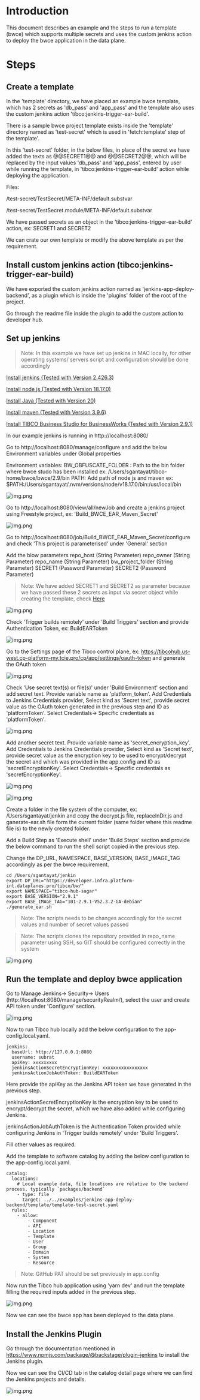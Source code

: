 # Introduction

This document describes an example and the steps to run a template (bwce) which supports multiple secrets and uses the custom jenkins action to deploy the bwce application in the data plane.

# Steps

## Create a template

In the 'template' directory, we have placed an example bwce template, which has 2 secrets as 'db_pass' and 'app_pass' and the template also uses the custom jenkins action 'tibco:jenkins-trigger-ear-build'.

There is a sample bwce project template exists inside the 'template' directory named as 'test-secret' which is used in 'fetch:template' step of the template'.

In this 'test-secret' folder, in the below files, in place of the secret we have added the texts as @@SECRET1@@ and @@SECRET2@@, which will be replaced by the input values 'db_pass' and 'app_pass', entered by user while running the template, in 'tibco:jenkins-trigger-ear-build' action while deploying the application.

Files:

/test-secret/TestSecret/META-INF/default.substvar

/test-secret/TestSecret.module/META-INF/default.substvar

We have passed secrets as an object in the 'tibco:jenkins-trigger-ear-build' action, ex: SECRET1 and SECRET2

We can crate our own template or modify the above template as per the requirement.

## Install custom jenkins action (tibco:jenkins-trigger-ear-build)

We have exported the custom jenkins action named as 'jenkins-app-deploy-backend', as a plugin which is inside the 'plugins' folder of the root of the project.

Go through the readme file inside the plugin to add the custom action to developer hub.

## Set up jenkins

> Note: In this example we have set up jenkins in MAC locally, for other operating systems/ servers script and configuration should be done accordingly

[Install jenkins (Tested with Version 2.426.3)](https://www.jenkins.io/doc/book/installing)

[Install node js (Tested with Version 18.17.0)](https://nodejs.org/en/download)

[Install Java (Tested with Version 20)](https://nodejs.org/en/download)

[Install maven (Tested with Version 3.9.6)](https://maven.apache.org/install.html)

[Install TIBCO Business Studio for BusinessWorks (Tested with Version 2.9.1)](http://reldist.na.tibco.com/package/bwce/2.9.1/V52.3.2-GA)

In our example jenkins is running in http://localhost:8080/

Go to http://localhost:8080/manage/configure and add the below Environment variables under Global properties

Environment variables:
BW_OBFUSCATE_FOLDER : Path to the bin folder where bwce studo has been installed ex: /Users/sgantayat/tibco-home/bwce/bwce/2.9/bin
PATH: Add path of node js and maven ex: $PATH:/Users/sgantayat/.nvm/versions/node/v18.17.0/bin:/usr/local/bin

![img.png](readme_images/img.png)

Go to http://localhost:8080/view/all/newJob and create a jenkins project using Freestyle project, ex: 'Build_BWCE_EAR_Maven_Secret'

![img.png](readme_images/img_1.png)

Go to http://localhost:8080/job/Build_BWCE_EAR_Maven_Secret/configure and check 'This project is parameterised' under 'General' section

Add the blow parameters
repo_host (String Parameter)
repo_owner (String Parameter)
repo_name (String Parameter)
bw_project_folder (String Parameter)
SECRET1 (Password Parameter)
SECRET2 (Password Parameter)

> Note: We have added SECRET1 and SECRET2 as parameter because we have passed these 2 secrets as input via secret object while creating the template, check [Here](#create-a-template)

![img.png](readme_images/img_2.png)

Check 'Trigger builds remotely' under 'Build Triggers' section and provide Authentication Token, ex: BuildEARToken

![img.png](readme_images/img_3.png)

Go to the Settings page of the Tibco control plane, ex: https://tibcohub.us-west.cp-platform-my.tcie.pro/cp/app/settings/oauth-token and generate the OAuth token

![img.png](readme_images/img_4.png)

Check 'Use secret text(s) or file(s)' under 'Build Environment' section and add secret text. Provide variable name as 'platform_token'. Add Credentials to Jenkins Credentials provider, Select kind as 'Secret text', provide secret value as the OAuth token generated in the previous step and ID as 'platformToken'. Select Credentials-> Specific credentials as 'platformToken'.

![img.png](readme_images/img_5.png)

Add another secret text. Provide variable name as 'secret_encryption_key'. Add Credentials to Jenkins Credentials provider, Select kind as 'Secret text', provide secret value as the encryption key to be used to encrypt/decrypt the secret and which was provided in the app.config and ID as 'secretEncryptionKey'. Select Credentials-> Specific credentials as 'secretEncryptionKey'.

![img.png](readme_images/img_6.png)

![img.png](readme_images/img_7.png)

Create a folder in the file system of the computer, ex: /Users/sgantayat/jenkin and copy the decrypt.js file, replaceInDir.js and ganerate-ear.sh file form the current folder (same folder where this readme file is) to the newly created folder.

Add a Build Step as 'Execute shell' under 'Build Steps' section and provide the below command to run the shell script copied in the previous step.

Change the DP_URL, NAMESPACE, BASE_VERSION, BASE_IMAGE_TAG accordingly as per the bwce requirement.

```
cd /Users/sgantayat/jenkin
export DP_URL="https://developer.infra.platform-int.dataplanes.pro/tibco/bw/"
export NAMESPACE="tibco-hub-sagar"
export BASE_VERSION="2.9.1"
export BASE_IMAGE_TAG="101-2.9.1-V52.3.2-GA-debian"
./generate_ear.sh
```

> Note: The scripts needs to be changes accordingly for the secret values and number of secret values passed

> Note: The scripts clones the repository provided in repo_name parameter using SSH, so GIT should be configured correctly in the system

![img.png](readme_images/img_8.png)

## Run the template and deploy bwce application

Go to Manage Jenkins-> Security-> Users (http://localhost:8080/manage/securityRealm/), select the user and create API token under 'Configure' section.

![img.png](readme_images/img_9.png)

Now to run Tibco hub locally add the below configuration to the app-config.local.yaml.

```
jenkins:
  baseUrl: http://127.0.0.1:8080
  username: subrat
  apiKey: xxxxxxxxx
  jenkinsActionSecretEncryptionKey: xxxxxxxxxxxxxxxxx
  jenkinsActionJobAuthToken: BuildEARToken
```

Here provide the apiKey as the Jenkins API token we have generated in the previous step.

jenkinsActionSecretEncryptionKey is the encryption key to be used to encrypt/decrypt the secret, which we have also added while configuring Jenkins.

jenkinsActionJobAuthToken is the Authentication Token provided while configuring Jenkins in 'Trigger builds remotely' under 'Build Triggers'.

Fill other values as required.

Add the template to software catalog by adding the below configuration to the app-config.local.yaml.

```
catalog:
  locations:
    # Local example data, file locations are relative to the backend process, typically `packages/backend`
    - type: file
      target: ../../examples/jenkins-app-deploy-backend/template/template-test-secret.yaml
  rules:
    - allow:
        - Component
        - API
        - Location
        - Template
        - User
        - Group
        - Domain
        - System
        - Resource
```

> Note: GitHub PAT should be set previously in app.config

Now run the Tibco hub application using 'yarn dev' and run the template filling the required inputs added in the previous step.

![img.png](readme_images/img_10.png)

Now we can see the bwce app has been deployed to the data plane.

## Install the Jenkins Plugin

Go through the documentation mentioned in https://www.npmjs.com/package/@backstage/plugin-jenkins to install the Jenkins plugin.

Now we can see the CI/CD tab in the catalog detail page where we can find the Jenkins projects and details.

![img.png](readme_images/img_12.png)

